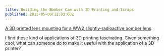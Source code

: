 ```yaml
---
title: Building the Bomber Cam with 3D Printing and Scraps
published: 2013-05-06T12:03:00Z
---
```


[A 3D printed lens mounting for a WW2 slightly-radioactive bomber lens][post].

I find these kind of applications of 3D printing fascinating. Given something cool,
what can someone do to make it useful with the application of a 3D printer?

[post]: http://www.polygonsandwich.com/blog/2013/5/3/building-the-bomber-cam

